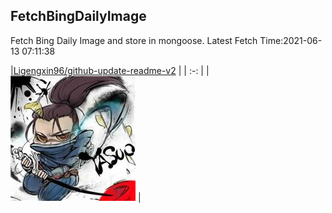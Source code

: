 ## FetchBingDailyImage

Fetch Bing Daily Image and store in mongoose. Latest Fetch Time:2021-06-13 07:11:38

|[Ligengxin96/github-update-readme-v2](https://github.com/Ligengxin96/github-update-readme-v2) |
                | :-: |
                |<a href="https://github.com/Ligengxin96/github-update-readme-v2"><img src="https://github.com/Ligengxin96/FetchBingDailyImage/raw/master/DISPLAY.jpg" alt="Ligengxin96/github-update-readme-v2" title="Ligengxin96/github-update-readme-v2" width="200" height="200"></a> |



